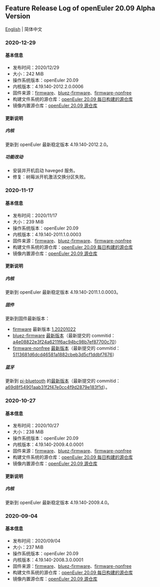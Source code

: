 ## Feature Release Log of openEuler 20.09 Alpha Version

[English](./changelog-20.09.en.md) | 简体中文

### 2020-12-29

#### 基本信息

- 发布时间：2020/12/29
- 大小：242 MiB
- 操作系统版本：openEuler 20.09
- 内核版本：4.19.140-2012.2.0.0006
- 固件来源：[firmware](https://github.com/raspberrypi/firmware)、[bluez-firmware](https://github.com/RPi-Distro/bluez-firmware)、[firmware-nonfree](https://github.com/RPi-Distro/firmware-nonfree)
- 构建文件系统的源仓库：[openEuler 20.09 每日构建的源仓库](https://gitee.com/src-openeuler/openEuler-repos/blob/openEuler-20.09/generic.repo)
- 镜像内置源仓库：[openEuler 20.09 源仓库](http://repo.openeuler.org/openEuler-20.09/)

#### 更新说明

##### 内核

更新到 openEuler 最新稳定版本 4.19.140-2012.2.0。

##### 功能改动

- 安装并开机启动 haveged 服务。
- 修复：树莓派开机激活交换分区失败。

### 2020-11-17

#### 基本信息

- 发布时间：2020/11/17
- 大小：239 MiB
- 操作系统版本：openEuler 20.09
- 内核版本：4.19.140-2011.1.0.0003
- 固件来源：[firmware](https://github.com/raspberrypi/firmware)、[bluez-firmware](https://github.com/RPi-Distro/bluez-firmware)、[firmware-nonfree](https://github.com/RPi-Distro/firmware-nonfree)
- 构建文件系统的源仓库：[openEuler 20.09 每日构建的源仓库](https://gitee.com/src-openeuler/openEuler-repos/blob/openEuler-20.09/generic.repo)
- 镜像内置源仓库：[openEuler 20.09 源仓库](http://repo.openeuler.org/openEuler-20.09/)

#### 更新说明

##### 内核

更新到 openEuler 最新稳定版本 4.19.140-2011.1.0.0003。

##### 固件

更新到固件最新版本：

- [firmware](https://github.com/raspberrypi/firmware) 最新版本 [1.20201022](https://github.com/raspberrypi/firmware/archive/1.20201022/firmware-1.20201022.tar.gz)
- [bluez-firmware](https://github.com/RPi-Distro/bluez-firmware) [最新版本](https://github.com/RPi-Distro/bluez-firmware/archive/a4e08822e3f24a6211f6ac94bc98b7ef87700c70/bluez-firmware-a4e08822e3f24a6211f6ac94bc98b7ef87700c70.tar.gz)（最新提交的 commitid：[a4e08822e3f24a6211f6ac94bc98b7ef87700c70](https://github.com/RPi-Distro/bluez-firmware/commit/a4e08822e3f24a6211f6ac94bc98b7ef87700c70)）
- [firmware-nonfree](https://github.com/RPi-Distro/firmware-nonfree) [最新版本](https://github.com/RPi-Distro/firmware-nonfree/archive/5113681d6dcd46581a1882cbeb3d5cf1ddbf7676/firmware-nonfree-5113681d6dcd46581a1882cbeb3d5cf1ddbf7676.tar.gz)（最新提交的 commitid：[5113681d6dcd46581a1882cbeb3d5cf1ddbf7676](https://github.com/RPi-Distro/firmware-nonfree/commit/5113681d6dcd46581a1882cbeb3d5cf1ddbf7676)）

##### 蓝牙

更新到 [pi-bluetooth](https://github.com/RPi-Distro/pi-bluetooth) 的[最新版本](https://github.com/RPi-Distro/pi-bluetooth/archive/a69d8f54901aab31f2f47e0cc4f9d2879e183f1d/pi-bluetooth-a69d8f54901aab31f2f47e0cc4f9d2879e183f1d.tar.gz)（最新提交的 commitid：[a69d8f54901aab31f2f47e0cc4f9d2879e183f1d](https://github.com/RPi-Distro/pi-bluetooth/commit/a69d8f54901aab31f2f47e0cc4f9d2879e183f1d)）。

### 2020-10-27

#### 基本信息

- 发布时间：2020/10/27
- 大小：238 MiB
- 操作系统版本：openEuler 20.09
- 内核版本：4.19.140-2009.4.0.0001
- 固件来源：[firmware](https://github.com/raspberrypi/firmware)、[bluez-firmware](https://github.com/RPi-Distro/bluez-firmware)、[firmware-nonfree](https://github.com/RPi-Distro/firmware-nonfree)
- 构建文件系统的源仓库：[openEuler 20.09 每日构建的源仓库](https://gitee.com/src-openeuler/openEuler-repos/blob/openEuler-20.09/generic.repo)
- 镜像内置源仓库：[openEuler 20.09 源仓库](http://repo.openeuler.org/openEuler-20.09/)

#### 更新说明

##### 内核

更新到 openEuler 最新稳定版本 4.19.140-2009.4.0。

### 2020-09-04

#### 基本信息

- 发布时间：2020/09/04
- 大小：237 MiB
- 操作系统版本：openEuler 20.09
- 内核版本：4.19.140-2008.3.0.0001
- 固件来源：[firmware](https://github.com/raspberrypi/firmware)、[bluez-firmware](https://github.com/RPi-Distro/bluez-firmware)、[firmware-nonfree](https://github.com/RPi-Distro/firmware-nonfree)
- 构建文件系统的源仓库：[openEuler 20.09 每日构建的源仓库](http://119.3.219.20:82/openEuler:/Mainline/standard_aarch64/)
- 镜像内置源仓库：[openEuler 20.09 源仓库](https://gitee.com/src-openeuler/openEuler-repos/blob/openEuler-20.09/generic.repo)